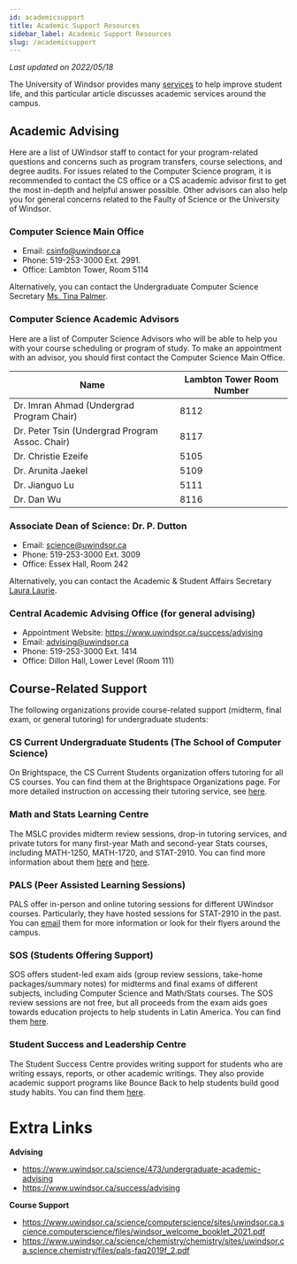 ```yaml
---
id: academicsupport
title: Academic Support Resources
sidebar_label: Academic Support Resources
slug: /academicsupport
---
```


_Last updated on 2022/05/18_

The University of Windsor provides many [services](https://www.uwindsor.ca/69/student-affairs) to help improve student life, and this particular article discusses academic services around the campus.

## Academic Advising

Here are a list of UWindsor staff to contact for your program-related questions and concerns such as program transfers, course selections, and degree audits. For issues related to the Computer Science program, it is recommended to contact the CS office or a CS academic advisor first to get the most in-depth and helpful answer possible. Other advisors can also help you for general concerns related to the Faulty of Science or the University of Windsor.

### Computer Science Main Office

-   Email: csinfo@uwindsor.ca
-   Phone: 519-253-3000 Ext. 2991.
-   Office: Lambton Tower, Room 5114

Alternatively, you can contact the Undergraduate Computer Science Secretary [Ms. Tina Palmer](mailto:tpalmer@uwindsor.ca).

### Computer Science Academic Advisors

Here are a list of Computer Science Advisors who will be able to help you with your course scheduling or program of study. To make an appointment with an advisor, you should first contact the Computer Science Main Office.

| Name                                            | Lambton Tower Room Number |
| ----------------------------------------------- | ------------------------- |
| Dr. Imran Ahmad (Undergrad Program Chair)       | 8112                      |
| Dr. Peter Tsin (Undergrad Program Assoc. Chair) | 8117                      |
| Dr. Christie Ezeife                             | 5105                      |
| Dr. Arunita Jaekel                              | 5109                      |
| Dr. Jianguo Lu                                  | 5111                      |
| Dr. Dan Wu                                      | 8116                      |

### Associate Dean of Science: Dr. P. Dutton

-   Email: science@uwindsor.ca
-   Phone: 519-253-3000 Ext. 3009
-   Office: Essex Hall, Room 242

Alternatively, you can contact the Academic & Student Affairs Secretary [Laura Laurie](mailto:scienceundergrad@uwindsor.ca).

### Central Academic Advising Office (for general advising)

-   Appointment Website: https://www.uwindsor.ca/success/advising
-   Email: advising@uwindsor.ca
-   Phone: 519-253-3000 Ext. 1414
-   Office: Dillon Hall, Lower Level (Room 111)

## Course-Related Support

The following organizations provide course-related support (midterm, final exam, or general tutoring) for undergraduate students:

### CS Current Undergraduate Students (The School of Computer Science)

On Brightspace, the CS Current Students organization offers tutoring for all CS courses. You can find them at the Brightspace Organizations page. For more detailed instruction on accessing their tutoring service, see [here](https://www.uwindsor.ca/science/computerscience/1082/tutoring-and-academic-assistance).

### Math and Stats Learning Centre

The MSLC provides midterm review sessions, drop-in tutoring services, and private tutors for many first-year Math and second-year Stats courses, including MATH-1250, MATH-1720, and STAT-2910. You can find more information about them [here](https://www.uwindsor.ca/science/math/675/students) and [here](https://www.uwindsor.ca/science/math/667/tutoring-services).

### PALS (Peer Assisted Learning Sessions)

PALS offer in-person and online tutoring sessions for different UWindsor courses. Particularly, they have hosted sessions for STAT-2910 in the past. You can [email](mailto:pals@uwindsor.ca) them for more information or look for their flyers around the campus.

### SOS (Students Offering Support)

SOS offers student-led exam aids (group review sessions, take-home packages/summary notes) for midterms and final exams of different subjects, including Computer Science and Math/Stats courses. The SOS review sessions are not free, but all proceeds from the exam aids goes towards education projects to help students in Latin America. You can find them [here](https://windsor.soscampus.com/).

### Student Success and Leadership Centre

The Student Success Centre provides writing support for students who are writing essays, reports, or other academic writings. They also provide academic support programs like Bounce Back to help students build good study habits. You can find them [here](https://www.uwindsor.ca/success/).

# Extra Links

**Advising**

-   https://www.uwindsor.ca/science/473/undergraduate-academic-advising
-   https://www.uwindsor.ca/success/advising

**Course Support**

-   https://www.uwindsor.ca/science/computerscience/sites/uwindsor.ca.science.computerscience/files/windsor_welcome_booklet_2021.pdf
-   https://www.uwindsor.ca/science/chemistry/chemistry/sites/uwindsor.ca.science.chemistry/files/pals-faq2019f_2.pdf

